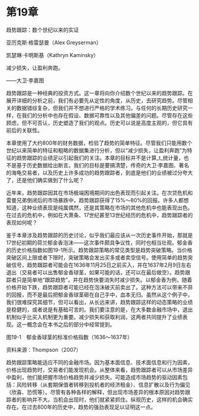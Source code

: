 # 第19章  
趋势跟踪：数个世纪以来的实证

亚历克斯·格雷瑟曼（Alex Greyserman）

凯瑟琳·卡明斯基（Kathryn Kaminsky）

减少损失，让盈利奔跑。

——大卫·李嘉图

趋势跟踪是一种经典的投资方式。这一章将向你介绍数个世纪以来的趋势跟踪。在展开详细的分析之前，我们有必要先从定性的角度，从历史，去研究趋势。尽管相关的数据错综复杂，但我们并不想进行严格的学术练习。与任何的长期历史研究一样，在我们的分析中也存在假设、数据可靠性以及其他偏差的问题。尽管存在这些顾虑，但不可否认，历史塑造了我们的观点。历史可以说是高度主观的，但它具有前后的关联性。

本章使用了大约800年的财务数据，检验了趋势的简单特征。尽管我们只能用数个世纪以来简单的特征和粗略的数据集进行分析，但以“减少损失，让盈利奔跑”为特征的趋势跟踪的业绩足以引起我们的关注。本章的目标并不是计算_t_统计量，也不是基于历史数据给出断言。我们的目标是要搞清楚，传奇的大卫·李嘉图、著名的海龟交易者，以及历史上许多成功的趋势跟踪者，到底是他们的业绩被过分夸大了，还是他们确实做到了什么呢？

近年来，趋势跟踪因其在市场极端困境期间的出色表现而引起关注。在次贷危机和雷曼兄弟倒闭后的市场暴跌中，趋势跟踪获得了15%～80%的回报。许多人都想知道，这种业绩表现是纯属偶然，还是其策略在市场的其他危机中也能表现出色。在过去的危机中，例如在大萧条、17世纪甚至13世纪经历的危机中，趋势跟踪者的表现如何呢？

鉴于本章涉及趋势跟踪的历史讨论，似乎我们最应该从一次历史事件开始，那就是17世纪初期的荷兰郁金香泡沫——这次事件颇具争议性，同时也相当壮观。郁金香的历史价格指数如图19-1所示。趋势跟踪策略的常见类型是趋势突破策略。当价格突破区间上限或者下限时，突破策略会发出买多或者卖空信号。使用简单的趋势突破信号，趋势跟踪者可能会在1636年11月25日之前买入，并在1637年2月9日左右退出（交易者可以出售郁金香球茎，如果可能的话，还可以在最后做空）。趋势跟踪者只是简单地“跟踪趋势”，并在趋势快要消失时减少损失。以郁金香为例，随着价格开始下跌，趋势跟踪者可能已经在泡沫破灭前卖出了。这种方法可以带来不菲的回报，而不是最后把郁金香球茎砸在自己手中，血本无归。虽然从这个例子中，我们很难探究其细节，但可以看出，从长远来讲，趋势跟踪这样的动态策略的业绩是稳健的，或者说是有基础可言的。我们要注意的是，在大多数金融市场中，退出机制似乎比买入机制更为重要。减少损失和获取利润，这两者共同提升了业绩表现。这一概念会在本书之后的部分中经常提到。

[](http://popImage?src='../Images/495-1.jpg')

图19-1　郁金香球茎的标准价格指数（1636～1637年）

资料来源：Thompson（2007）

趋势跟踪策略能适应不同的金融市场。因为基本面信息、技术面信息和行为因素，价格出现趋势时，交易者们能发现机会。从整体来看，趋势跟踪者可以从市场差异中盈利，他们能把握市场价格趋势并减少损失。可能造成市场趋势的驱动因素包括：风险转移（从套期保值者转移到投机者的经济租金）、信息扩散以及行为偏见（欣喜、恐慌等）。尽管有各种各样的解释，但出现市场差异的根本原因对趋势跟踪者的影响并不大。当机会出现时，他们就紧紧抓住。纵观历史，这样的机会确实存在。在过去800年的历史中，趋势的强劲表现足以证明这一点。